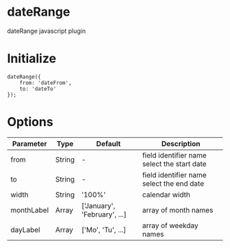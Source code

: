 # dateRange
dateRange javascript plugin

# Initialize

```
dateRange({
    from: 'dateFrom',
    to: 'dateTo'
});
```

# Options

Parameter  | Type | Default | Description 
------------- | ------------- | ------------- | -------------
from | String | - | field identifier name select the start date
to | String | - | field identifier name select the end date
width | String | '100%' | calendar width
monthLabel | Array | ['January', 'February', ...] | array of month names
dayLabel | Array | ['Mo', 'Tu', ...] | array of weekday names

